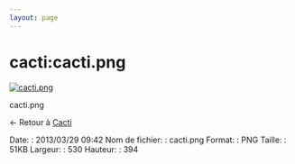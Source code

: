 ```yaml
---
layout: page
---
```


cacti:cacti.png
===============

[![cacti.png](..//assets/media/cacti/cacti.png@cache=&w=530&h=394 "cacti.png")](..//assets/media/cacti/cacti.png@cache= "Afficher le fichier original")

cacti.png

← Retour à [Cacti](../../cacti/start.html "cacti:start")

Date:
:   2013/03/29 09:42
Nom de fichier:
:   cacti.png
Format:
:   PNG
Taille:
:   51KB
Largeur:
:   530
Hauteur:
:   394

